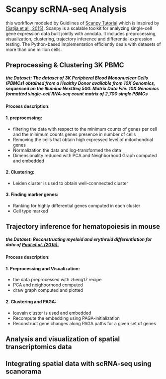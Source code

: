 # Scanpy scRNA-seq Analysis
this workflow modeled by Guidlines of [Scanpy Tutorial](https://scanpy-tutorials.readthedocs.io/en/latest/pbmc3k.html) which is inspired by [(Satija et al., 2015)](https://www.nature.com/articles/nbt.3192). Scanpy is a scalable toolkit for analyzing
single-cell gene expression data built jointly with anndata. It includes preprocessing, visualization, clustering, trajectory inference and differential expression 
testing. The Python-based implementation efficiently deals with datasets of more than one million cells.
## Preprocessing & Clustering 3K PBMC
##### the Dataset:   The dataset of 3K Peripheral Blood Mononuclear Cells (PBMCs) obtained from a Healthy Donor available from 10X Genomics, sequenced on the Illumina NextSeq 500. Matrix Data File: 10X Genomics formatted single-cell RNA-seq count matrix of 2,700 single PBMCs
#### Process description:
#### 1. preprocessing:
* filtering the data with respect to the minimum counts of genes per cell 
and the minimum counts genes presence in number of cells
* Removing the cells that obtain high expressed level of mitochondrial genes 
* Normalization the data and log-transformed the data
* Dimensionality reduced with PCA and Neighborhood Graph computed and embedded
#### 2. Clustering:
* Leiden cluster is used to obtain well-connnected cluster
#### 3. Finding marker genes:
* Ranking for highly differential genes computed in each cluster 
* Cell type marked
## Trajectory inference for hematopoiesis in mouse
##### the Dataset: Reconstructing myeloid and erythroid differentiation for data of [Paul et al. (2015).](https://www.cell.com/cell/fulltext/S0092-8674(15)01493-2?_returnURL=https%3A%2F%2Flinkinghub.elsevier.com%2Fretrieve%2Fpii%2FS0092867415014932%3Fshowall%3Dtrue)
#### Process description:
#### 1. Preprocessing and Visualization:
* the data preprocessed with zheng17 recipe 
* PCA and neighborhood computed
* draw graph computed and plotted 
#### 2. Clustering and PAGA:
* louvain cluster is used and embedded
* Recompute the embedding using PAGA-initialization
* Reconstruct gene changes along PAGA paths for a given set of genes
## Analysis and visualization of spatial transcriptomics data

## Integrating spatial data with scRNA-seq using scanorama
